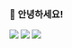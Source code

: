 ### 👋 **안녕하세요!**

<a href="https://jupiterwind.tistory.com/" target="_blank">
  <img src="https://img.shields.io/badge/BLOG-white?style=for-the-badge&logo=Buy Me A Coffee&logoColor=black"></a>

<img src="https://img.shields.io/badge/JAVASCRIPT-F7DF1E?style=for-the-badge&logo=JavaScript&logoColor=black">
<img src="https://img.shields.io/badge/JAVASCRIPT-F7DF1E?style=flat-square&logo=JavaScript&logoColor=black">


<!--
**JupiterWind/JupiterWind** is a ✨ _special_ ✨ repository because its `README.md` (this file) appears on your GitHub profile.

Here are some ideas to get you started:

- 🔭 I’m currently working on ...
- 🌱 I’m currently learning ...
- 👯 I’m looking to collaborate on ...
- 🤔 I’m looking for help with ...
- 💬 Ask me about ...
- 📫 How to reach me: ...
- 😄 Pronouns: ...
- ⚡ Fun fact: ...
-->
